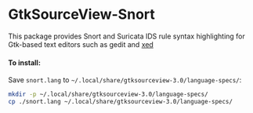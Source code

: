 # GtkSourceView-Snort
This package provides Snort and Suricata IDS rule syntax highlighting for Gtk-based text editors such as gedit and [xed](https://github.com/linuxmint/xed)

#### To install:
Save `snort.lang` to `~/.local/share/gtksourceview-3.0/language-specs/`:

```sh
mkdir -p ~/.local/share/gtksourceview-3.0/language-specs/
cp ./snort.lang ~/.local/share/gtksourceview-3.0/language-specs/
```
